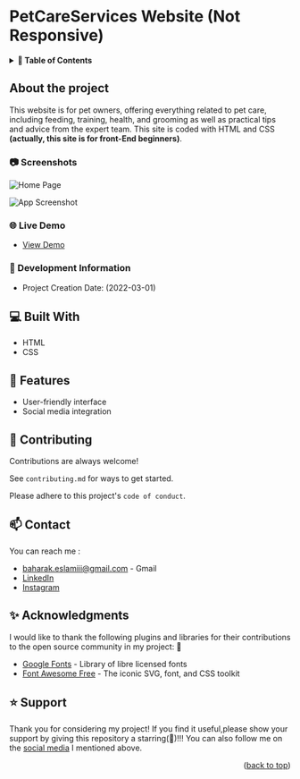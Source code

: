 <a name="readme-top"></a>
# PetCareServices Website (Not Responsive)


<!-- TABLE OF CONTENTS -->
<details>
<summary><strong> 📓 Table of Contents</strong></summary>
  <ul>
    <li>
      <a href="#about-the-project">About The Project</a>
         <ul>
           <li><a href="#camera-screenshots">Screenshot</a></li>
         </ul>
          <ul>
           <li><a href="#🌐-live-demo">Live Demo</a></li>
         </ul>
          <ul>
           <li><a href="#development-information">Development Information</a></li>
         </ul>
    </li>
    <li>
      <a href="#built-with">Built With</a>
    </li>
    <li>
      <a href="#featurs">Features</a>
    </li>
    <li>
      <a href="#contributing">Contributing</a>
    </li>
    <li>
      <a href="#contact">Contact</a>
    </li>
    <li>
      <a href="#acknowledgments">Acknowledgments</a>
    </li>
    <li>
      <a href="#support">Support</a>
    </li>
  </ul>
  </details>


<!-- ABOUT THE PROJECT -->

## About the project

This website is for pet owners, offering everything related to pet care, including feeding, training, health, and grooming  as well as practical tips and advice  from the expert team. This site is coded with HTML and CSS **(actually, this site is for front-End beginners)**.

<!-- SCREEN SHOT -->

### :camera: Screenshots

![Home Page](/screenshots/1.png "Home Page")

![App Screenshot](https://via.placeholder.com/468x300?text=App+Screenshot+Here)


<!-- LIVE DEMO -->

### 🌐 Live Demo

  - [View Demo](http:link "Live View")
  
  
<!-- DEVELOPMENT INFORMATION -->

### 📅 Development Information 

 - Project Creation Date:  (2022-03-01)
  
  
<!-- BUTILT WITH -->

## 💻  Built With

- HTML
- CSS

 
<!-- FEATURES -->

## 📝 Features 

- User-friendly interface
- Social media integration
 

    
<!-- CONTRIBUTING -->

## 👐 Contributing  

Contributions are always welcome!

See `contributing.md` for ways to get started.

Please adhere to this project's `code of conduct`.


<!-- CONTACT -->

## 📫 Contact

You can reach me :
- [baharak.eslamiii@gmail.com](#) - Gmail
- [LinkedIn](https://linkedin.com/in/baharak-eslami)
- [Instagram](https://instagram.com/baharak_eslami_web)
 

<!-- ACKNOWLEDGMENTS -->

## ✨ Acknowledgments

I would like to thank the following plugins and libraries for their contributions to the open source community in my project: 🙇

- [Google Fonts](https://fonts.google.com/) - Library of libre licensed fonts
- [Font Awesome Free](https://fontawesome.com/) - The iconic SVG, font, and CSS toolkit


<!-- SUPPORT -->

## ⭐ Support
Thank you for considering my project! If you find it useful,please 
show your support by giving this repository a starring(🌟)!!! 
You can also follow me on the [social media](#contact) I mentioned above.


<p align="right">(<a href="#readme-top">back to top</a>)</p>
